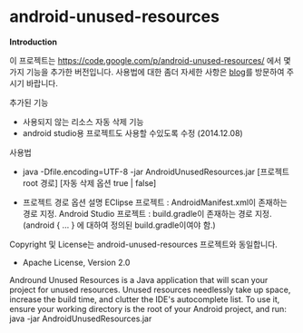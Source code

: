 android-unused-resources
========================

<b>Introduction</b>

이 프로젝트는 https://code.google.com/p/android-unused-resources/ 에서 몇가지 기능을 추가한 버전입니다.
사용법에 대한 좀더 자세한 사항은 <a href="http://lsit81.tistory.com/entry/%EC%95%88%EB%93%9C%EB%A1%9C%EC%9D%B4%EB%93%9C-%EC%82%AC%EC%9A%A9%ED%95%98%EC%A7%80-%EC%95%8A%EB%8A%94-%EB%A6%AC%EC%86%8C%EC%8A%A4-%EC%9E%90%EB%8F%99-%EC%A0%9C%EA%B1%B0">blog</a>를 방문하여 주시기 바랍니다.

추가된 기능
   - 사용되지 않는 리소스 자동 삭제 기능
   - android studio용 프로젝트도 사용할 수있도록 수정 (2014.12.08)

사용법
   - java -Dfile.encoding=UTF-8 -jar AndroidUnusedResources.jar [프로젝트 root 경로] [자동 삭제 옵션 true | false] 

   - 프로젝트 경로 옵션 설명
      EClipse 프로젝트 : AndroidManifest.xml이 존재하는 경로 지정.
      Android Studio 프로젝트 : build.gradle이 존재하는 경로 지정.
      (android { ... } 에 대하여 정의된 build.gradle이여야 함.)

Copyright 및 License는 android-unused-resources 프로젝트와 동일합니다.
- Apache License, Version 2.0



Andround Unused Resources is a Java application that will scan your project for unused resources. Unused resources needlessly take up space, increase the build time, and clutter the IDE's autocomplete list.  To use it, ensure your working directory is the root of your Android project, and run:  java -jar AndroidUnusedResources.jar
